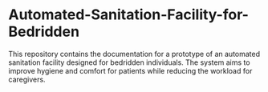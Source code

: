 # Automated-Sanitation-Facility-for-Bedridden
This repository contains the documentation for a prototype of an automated sanitation facility designed for bedridden individuals. The system aims to improve hygiene and comfort for patients while reducing the workload for caregivers.
